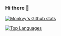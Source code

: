 ### Hi there 👋

[![Monkvy's Github stats](https://github-readme-stats.vercel.app/api?username=Monkvy&theme=dracula&count_private=true)](https://github.com/anuraghazra/github-readme-stats)

[![Top Languages](https://github-readme-stats.vercel.app/api/top-langs/?username=Monkvy&layout=compact&theme=dracula)](https://github.com/anuraghazra/github-readme-stats)
